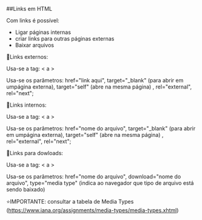 ##Links em HTML

Com links é possível:
- Ligar páginas internas 
- criar links para outras páginas externas
- Baixar arquivos

🔰Links externos:

Usa-se a tag: &lt; a &gt;

Usa-se os parâmetros: href="link aqui", target="_blank" (para abrir em umpágina externa), target="self" (abre na mesma página) , rel="external", rel="next";

🔰Links internos:

Usa-se a tag: &lt; a &gt;

Usa-se os parâmetros: href="nome do arquivo", target="_blank" (para abrir em umpágina externa), target="self" (abre na mesma página) , rel="external", rel="next";

🔰Links para dowloads:

Usa-se a tag: &lt; a &gt;

Usa-se os parâmetros: href="nome do arquivo", download="nome do arquivo", type="media type" (indica ao navegador que tipo de arquivo está sendo baixado)

⭐IMPORTANTE: consultar a tabela de Media Types (https://www.iana.org/assignments/media-types/media-types.xhtml)